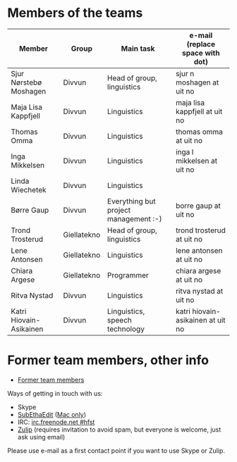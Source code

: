 Members of the teams
====================

| Member                 | Group       | Main task                             | e-mail (replace space with dot)   |
|------------------------|-------------|---------------------------------------|-----------------------------------|
| Sjur Nørstebø Moshagen | Divvun      | Head of group, linguistics            | sjur n moshagen at uit no         |
| Maja Lisa Kappfjell    | Divvun      | Linguistics                           | maja lisa kappfjell at uit no     |
| Thomas Omma            | Divvun      | Linguistics                           | thomas omma at uit no             |
| Inga Mikkelsen         | Divvun      | Linguistics                           | inga l mikkelsen at uit no        |
| Linda Wiechetek        | Divvun      | Linguistics                           |                                   |
| Børre Gaup             | Divvun      | Everything but project management :-) | borre gaup at uit no              |
| Trond Trosterud        | Giellatekno | Head of group, linguistics            | trond trosterud at uit no         |
| Lene Antonsen          | Giellatekno | Linguistics                           | lene antonsen at uit no           |
| Chiara Argese          | Giellatekno | Programmer                            | chiara argese at uit no           |
| Ritva Nystad           | Divvun      | Linguistics                           | ritva nystad at uit no            |
| Katri Hiovain-Asikainen| Divvun      | Linguistics, speech technology        | katri hiovain-asikainen at uit no |

Former team members, other info
===============================

-   [Former team members](formerpeople.html)

Ways of getting in touch with us:

-   Skype
-   [SubEthaEdit](see://divvun.no) ([Mac only](https://subethaedit.net))
-   IRC: [irc.freenode.net \#hfst](http://webchat.freenode.net)
-   [Zulip](https://giella.zulipchat.com) (requires invitation to avoid
    spam, but everyone is welcome, just ask using email)

Please use e-mail as a first contact point if you want to use Skype or
Zulip.
